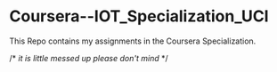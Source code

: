 # Coursera--IOT_Specialization_UCI
This Repo contains my assignments in the Coursera Specialization.

/* *it is little messed up please don't mind* */

